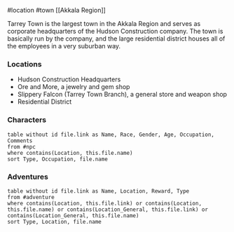 #location #town [[Akkala Region]]

Tarrey Town is the largest town in the Akkala Region and serves as corporate headquarters of the Hudson Construction company. The town is basically run by the company, and the large residential district houses all of the employees in a very suburban way.

### Locations

- Hudson Construction Headquarters
- Ore and More, a jewelry and gem shop
- Slippery Falcon (Tarrey Town Branch), a general store and weapon shop
- Residential District

### Characters
```dataview
table without id file.link as Name, Race, Gender, Age, Occupation, Comments
from #npc
where contains(Location, this.file.name)
sort Type, Occupation, file.name
```

### Adventures
```dataview
table without id file.link as Name, Location, Reward, Type
from #adventure
where contains(Location, this.file.link) or contains(Location, this.file.name) or contains(Location_General, this.file.link) or contains(Location_General, this.file.name)
sort Type, Location, file.name
```
